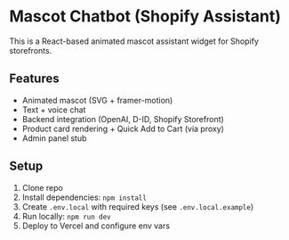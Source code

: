 # Mascot Chatbot (Shopify Assistant)

This is a React-based animated mascot assistant widget for Shopify storefronts.

## Features
- Animated mascot (SVG + framer-motion)
- Text + voice chat
- Backend integration (OpenAI, D-ID, Shopify Storefront)
- Product card rendering + Quick Add to Cart (via proxy)
- Admin panel stub

## Setup
1. Clone repo
2. Install dependencies: `npm install`
3. Create `.env.local` with required keys (see `.env.local.example`)
4. Run locally: `npm run dev`
5. Deploy to Vercel and configure env vars

